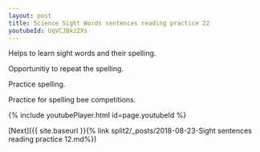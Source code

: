 ```yaml
---
layout: post
title: Science Sight Words sentences reading practice 22
youtubeId: UqVCJBkzZXs
---
```

 
 
Helps to learn sight words and their spelling.

Opportunitiy to repeat the spelling. 

Practice spelling. 
 
Practice for spelling bee competitions. 
 
{% include youtubePlayer.html id=page.youtubeId %}
 
 

[Next]({{ site.baseurl }}{% link  split2/_posts/2018-08-23-Sight sentences reading practice 12.md%})
 
